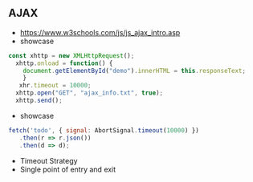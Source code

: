 








## AJAX
- https://www.w3schools.com/js/js_ajax_intro.asp
- showcase
```js
const xhttp = new XMLHttpRequest();
  xhttp.onload = function() {
    document.getElementById("demo").innerHTML = this.responseText;
    }
   xhr.timeout = 10000;
  xhttp.open("GET", "ajax_info.txt", true);
  xhttp.send();
  ```
- showcase 
```js
fetch('todo', { signal: AbortSignal.timeout(10000) })
   .then(r => r.json())
   .then(d => d);
```
- Timeout Strategy
- Single point of entry and exit
